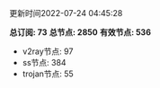 更新时间2022-07-24 04:45:28

**总订阅: 73**
**总节点: 2850**
**有效节点: 536**
- v2ray节点: 97
- ss节点: 384
- trojan节点: 55
